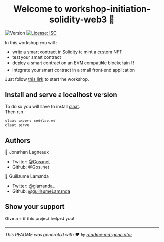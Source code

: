 <h1 align="center">Welcome to workshop-initiation-solidity-web3 👋</h1>
<p>
  <img alt="Version" src="https://img.shields.io/badge/version-1.0.0-blue.svg?cacheSeconds=2592000" />
  <a href="#" target="_blank">
    <img alt="License: ISC" src="https://img.shields.io/badge/License-ISC-yellow.svg" />
  </a>
  <a href="https://twitter.com/Gosunet" target="_blank">

  </a>
</p>

In this workshop you will :
  - write a smart contract in Solidity to mint a custom NFT
  - test your smart contract
  - deploy a smart contract on an EVM compatible blockchain ⛓
  - integrate your smart contract in a small front-end application

Just follow [this link](https://gosunet.github.io/workshop-initiation-solidity-web3/inititation-solidity-web3/index.html) to start the workshop.


## Install and serve a localhost version
To do so you will have to install [claat](https://pkg.go.dev/github.com/googlecodelabs/tools/claat#section-readme).  
Then run 

```sh
claat export codelab.md
claat serve
```

## Authors

👤 Jonathan Lagneaux
* Twitter: [@Gosunet](https://twitter.com/Gosunet)
* Github: [@Gosunet](https://github.com/Gosunet)

👤 Guillaume Lamanda
* Twitter: [@glamanda_](https://twitter.com/glamanda_)
* Github: [@guillaumeLamanda](https://github.com/guillaumeLamanda)

## Show your support

Give a ⭐️ if this project helped you!

***
_This README was generated with ❤️ by [readme-md-generator](https://github.com/kefranabg/readme-md-generator)_